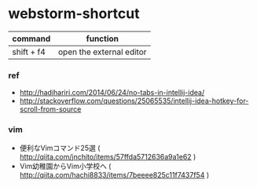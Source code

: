 # webstorm-shortcut

| command    |      function             |
|----------  |:-------------------------:|
| shift + f4 |  open the external editor |


### ref

- http://hadihariri.com/2014/06/24/no-tabs-in-intellij-idea/
- http://stackoverflow.com/questions/25065535/intellij-idea-hotkey-for-scroll-from-source
 

### vim

- 便利なVimコマンド25選 ( http://qiita.com/jnchito/items/57ffda5712636a9a1e62 )
- Vim幼稚園からVim小学校へ ( http://qiita.com/hachi8833/items/7beeee825c11f7437f54 )

